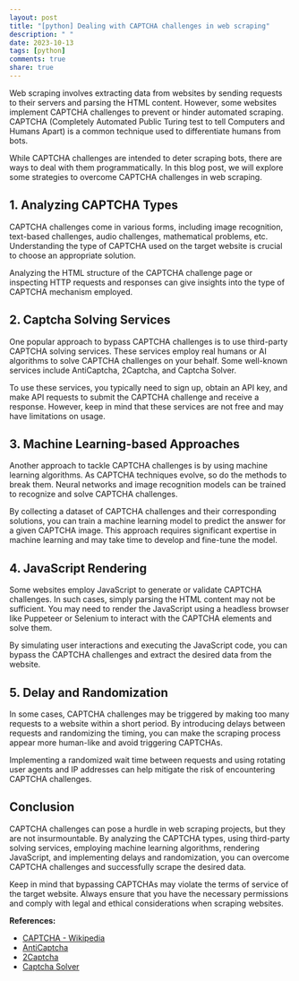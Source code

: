 ```yaml
---
layout: post
title: "[python] Dealing with CAPTCHA challenges in web scraping"
description: " "
date: 2023-10-13
tags: [python]
comments: true
share: true
---
```


Web scraping involves extracting data from websites by sending requests to their servers and parsing the HTML content. However, some websites implement CAPTCHA challenges to prevent or hinder automated scraping. CAPTCHA (Completely Automated Public Turing test to tell Computers and Humans Apart) is a common technique used to differentiate humans from bots.

While CAPTCHA challenges are intended to deter scraping bots, there are ways to deal with them programmatically. In this blog post, we will explore some strategies to overcome CAPTCHA challenges in web scraping.

## 1. Analyzing CAPTCHA Types

CAPTCHA challenges come in various forms, including image recognition, text-based challenges, audio challenges, mathematical problems, etc. Understanding the type of CAPTCHA used on the target website is crucial to choose an appropriate solution.

Analyzing the HTML structure of the CAPTCHA challenge page or inspecting HTTP requests and responses can give insights into the type of CAPTCHA mechanism employed.

## 2. Captcha Solving Services

One popular approach to bypass CAPTCHA challenges is to use third-party CAPTCHA solving services. These services employ real humans or AI algorithms to solve CAPTCHA challenges on your behalf. Some well-known services include AntiCaptcha, 2Captcha, and Captcha Solver.

To use these services, you typically need to sign up, obtain an API key, and make API requests to submit the CAPTCHA challenge and receive a response. However, keep in mind that these services are not free and may have limitations on usage.

## 3. Machine Learning-based Approaches

Another approach to tackle CAPTCHA challenges is by using machine learning algorithms. As CAPTCHA techniques evolve, so do the methods to break them. Neural networks and image recognition models can be trained to recognize and solve CAPTCHA challenges.

By collecting a dataset of CAPTCHA challenges and their corresponding solutions, you can train a machine learning model to predict the answer for a given CAPTCHA image. This approach requires significant expertise in machine learning and may take time to develop and fine-tune the model.

## 4. JavaScript Rendering

Some websites employ JavaScript to generate or validate CAPTCHA challenges. In such cases, simply parsing the HTML content may not be sufficient. You may need to render the JavaScript using a headless browser like Puppeteer or Selenium to interact with the CAPTCHA elements and solve them.

By simulating user interactions and executing the JavaScript code, you can bypass the CAPTCHA challenges and extract the desired data from the website.

## 5. Delay and Randomization

In some cases, CAPTCHA challenges may be triggered by making too many requests to a website within a short period. By introducing delays between requests and randomizing the timing, you can make the scraping process appear more human-like and avoid triggering CAPTCHAs.

Implementing a randomized wait time between requests and using rotating user agents and IP addresses can help mitigate the risk of encountering CAPTCHA challenges.

## Conclusion

CAPTCHA challenges can pose a hurdle in web scraping projects, but they are not insurmountable. By analyzing the CAPTCHA types, using third-party solving services, employing machine learning algorithms, rendering JavaScript, and implementing delays and randomization, you can overcome CAPTCHA challenges and successfully scrape the desired data.

Keep in mind that bypassing CAPTCHAs may violate the terms of service of the target website. Always ensure that you have the necessary permissions and comply with legal and ethical considerations when scraping websites.

**References:**

- [CAPTCHA - Wikipedia](https://en.wikipedia.org/wiki/CAPTCHA)
- [AntiCaptcha](https://anti-captcha.com/)
- [2Captcha](https://2captcha.com/)
- [Captcha Solver](https://captchasolver.com/)